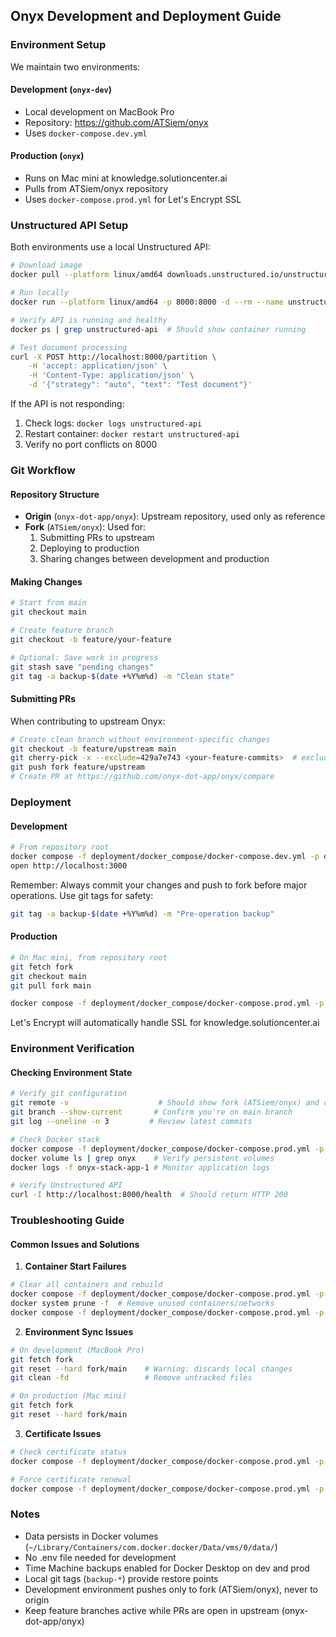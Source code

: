 ## Onyx Development and Deployment Guide

### Environment Setup
We maintain two environments:

#### Development (`onyx-dev`)
- Local development on MacBook Pro
- Repository: https://github.com/ATSiem/onyx
- Uses `docker-compose.dev.yml`

#### Production (`onyx`)
- Runs on Mac mini at knowledge.solutioncenter.ai
- Pulls from ATSiem/onyx repository
- Uses `docker-compose.prod.yml` for Let's Encrypt SSL

### Unstructured API Setup
Both environments use a local Unstructured API:
```bash
# Download image
docker pull --platform linux/amd64 downloads.unstructured.io/unstructured-io/unstructured-api:latest

# Run locally
docker run --platform linux/amd64 -p 8000:8000 -d --rm --name unstructured-api downloads.unstructured.io/unstructured-io/unstructured-api:latest

# Verify API is running and healthy
docker ps | grep unstructured-api  # Should show container running

# Test document processing
curl -X POST http://localhost:8000/partition \
    -H 'accept: application/json' \
    -H 'Content-Type: application/json' \
    -d '{"strategy": "auto", "text": "Test document"}'
```

If the API is not responding:
1. Check logs: `docker logs unstructured-api`
2. Restart container: `docker restart unstructured-api`
3. Verify no port conflicts on 8000

### Git Workflow

#### Repository Structure
- **Origin** (`onyx-dot-app/onyx`): Upstream repository, used only as reference
- **Fork** (`ATSiem/onyx`): Used for:
  1. Submitting PRs to upstream
  2. Deploying to production
  3. Sharing changes between development and production

#### Making Changes
```bash
# Start from main
git checkout main

# Create feature branch
git checkout -b feature/your-feature

# Optional: Save work in progress
git stash save "pending changes"
git tag -a backup-$(date +%Y%m%d) -m "Clean state"
```

#### Submitting PRs
When contributing to upstream Onyx:
```bash
# Create clean branch without environment-specific changes
git checkout -b feature/upstream main
git cherry-pick -x --exclude=429a7e743 <your-feature-commits>  # exclude local config changes
git push fork feature/upstream
# Create PR at https://github.com/onyx-dot-app/onyx/compare
```

### Deployment

#### Development
```bash
# From repository root
docker compose -f deployment/docker_compose/docker-compose.dev.yml -p onyx-stack up -d --build --force-recreate
open http://localhost:3000
```

Remember: Always commit your changes and push to fork before major operations. Use git tags for safety:
```bash
git tag -a backup-$(date +%Y%m%d) -m "Pre-operation backup"
```

#### Production
```bash
# On Mac mini, from repository root
git fetch fork
git checkout main
git pull fork main

docker compose -f deployment/docker_compose/docker-compose.prod.yml -p onyx-stack up -d --build --force-recreate
```
Let's Encrypt will automatically handle SSL for knowledge.solutioncenter.ai

### Environment Verification

#### Checking Environment State
```bash
# Verify git configuration
git remote -v                    # Should show fork (ATSiem/onyx) and origin (onyx-dot-app/onyx)
git branch --show-current       # Confirm you're on main branch
git log --oneline -n 3         # Review latest commits

# Check Docker stack
docker compose -f deployment/docker_compose/docker-compose.prod.yml -p onyx-stack ps  # View container status
docker volume ls | grep onyx    # Verify persistent volumes
docker logs -f onyx-stack-app-1 # Monitor application logs

# Verify Unstructured API
curl -I http://localhost:8000/health  # Should return HTTP 200
```

### Troubleshooting Guide

#### Common Issues and Solutions

1. **Container Start Failures**
```bash
# Clear all containers and rebuild
docker compose -f deployment/docker_compose/docker-compose.prod.yml -p onyx-stack down
docker system prune -f  # Remove unused containers/networks
docker compose -f deployment/docker_compose/docker-compose.prod.yml -p onyx-stack up -d --build
```

2. **Environment Sync Issues**
```bash
# On development (MacBook Pro)
git fetch fork
git reset --hard fork/main    # Warning: discards local changes
git clean -fd                 # Remove untracked files

# On production (Mac mini)
git fetch fork
git reset --hard fork/main
```

3. **Certificate Issues**
```bash
# Check certificate status
docker compose -f deployment/docker_compose/docker-compose.prod.yml -p onyx-stack exec certbot certbot certificates

# Force certificate renewal
docker compose -f deployment/docker_compose/docker-compose.prod.yml -p onyx-stack exec certbot certbot renew --force-renewal
```

### Notes
- Data persists in Docker volumes (`~/Library/Containers/com.docker.docker/Data/vms/0/data/`)
- No .env file needed for development
- Time Machine backups enabled for Docker Desktop on dev and prod
- Local git tags (`backup-*`) provide restore points
- Development environment pushes only to fork (ATSiem/onyx), never to origin
- Keep feature branches active while PRs are open in upstream (onyx-dot-app/onyx)

